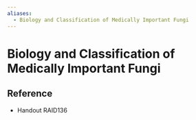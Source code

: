 ```yaml
---
aliases:
  - Biology and Classification of Medically Important Fungi
---
```


# Biology and Classification of Medically Important Fungi

## Reference

- Handout RAID136
